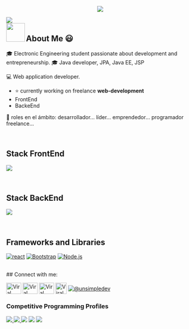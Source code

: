 <!-- <h1 align="center">Hello 👋  I'm Nicolas / java developer ✨ </h1>-->
<p align="center">
  <a href="https://github.com/NicoDevDesigns"><img src="https://readme-typing-svg.herokuapp.com/?lines=Hello%20I'm%20Nicolas;Web%20Developer;Full%20Stack-Developer;Always%20learning%20new%20tech&font=serif&center=true&width=650&height=120&color=58a6ff&vCenter=true&size=45%22"></a>
</p>
<img align="center" src="https://profile-counter.glitch.me/NicoDevDesigns/count.svg">
<br>
<img align="left" src = "https://user-images.githubusercontent.com/63050133/156777293-72a6e681-2582-4a9d-ad92-09d1181d47c7.gif" width = 50px height=50px>
<h2>About Me 😃</h2>
<!--Intro start-->

<p align="left">
🎓 Electronic Engineering student passionate about development and entrepreneurship.
🎓 Java developer, JPA, Java EE, JSP


💻 Web application developer.
- ⭐ currently working on freelance **web-development**
- FrontEnd
- BackeEnd

📝 roles en el ámbito: desarrollador... líder... emprendedor... programador freelance...
<!--Intro end-->
  </p>
<br>

<h2 >Stack FrontEnd</h2>
<!--tech stack icons-->
<p align="left">
  <a href="https://skillicons.dev">
    <img src="https://skillicons.dev/icons?i=css,html,js,react,sass,vscode&perline=12" />
  </a>
</p>
<br>
<h2 >Stack BackEnd</h2>
<p align="left">
  <a href="https://skillicons.dev">
    <img src="https://skillicons.dev/icons?i=java,py,js,nodejs,mysql,firebase,git,github,docker,postman,vscode,bash,linux,spring,postman,mongodb&perline=12" />
  </a>
</p>
<br>
<!-------------------------->
<h2> Frameworks and Libraries</h2>

<p>
<a href="https://github.com/"><img alt="react" src="https://img.shields.io/badge/React-2088FF?logo=React&logoColor=fff&style=flat"></a>
<a href="https://wordpress.com/"><img alt="Bootstrap" src="https://img.shields.io/badge/Bootstrap-21759B?logo=Bootstrap&logoColor=fff&style=flat"></a>
<a href="https://github.com/"><img alt="Node.js" src="https://img.shields.io/badge/Node.js-2088FF?logo=Node.js&logoColor=fff&style=flat"></a>
</p>
<div id="proyectos">

</div>
<br>
## Connect with me:
<p align="left">
  <a href="www.linkedin.com/in/nicolas-sanchez-dev/" target="blank"><img align="center"
      src="https://raw.githubusercontent.com/rahuldkjain/github-profile-readme-generator/master/src/images/icons/Social/linked-in-alt.svg"
      alt="Viral Bhadeshiya" height="30" width="40" /></a>
  <a href="#" target="blank"><img align="center"
      src="https://raw.githubusercontent.com/rahuldkjain/github-profile-readme-generator/master/src/images/icons/Social/instagram.svg"
      alt="Viral Bhadeshiya" height="30" width="40" /></a>
  <a href="https://www.hackerrank.com/profile/sancheznicolasa1" target="blank"><img align="center"
      src="https://raw.githubusercontent.com/rahuldkjain/github-profile-readme-generator/master/src/images/icons/Social/hackerrank.svg"
      alt="Viral Bhadeshiya" height="30" width="40" /></a>
  <a href="https://www.upwork.com/freelancers/~0154d9098bc33057fe" target="blank"><img align="center"
      src="https://upload.wikimedia.org/wikipedia/commons/d/d2/Upwork-logo.svg"
      alt="Viral Bhadeshiya" height="30" width="auto" /></a>
  <a href = "mailto:sancheznicolasalejandro@gmail.com" target="blank"><img align="center" src="https://img.shields.io/badge/Gmail-D14836?style=for-the-badge&logo=gmail&        logoColor=white" alt="@unsimpledev"  /></a>
  
</p>

### Competitive Programming Profiles <!-- -->

<a href="https://leetcode.com/sancheznicolasalejandro/">![](https://img.shields.io/badge/LeetCode-FFA116.svg?style=for-the-badge&logo=LeetCode&logoColor=white) </a>
<a href="https://codeforces.com/profile/sancheznicolasalejandro">![](https://img.shields.io/badge/Codeforces-1F8ACB.svg?style=for-the-badge&logo=Codeforces&logoColor=white) </a> 
<a href="https://www.codechef.com/users/sancheznicolas">![](https://img.shields.io/badge/CodeChef-5B4638.svg?style=for-the-badge&logo=CodeChef&logoColor=white)</a>
<a href="https://www.hackerrank.com/profile/sancheznicolasa1" target="blank">![](https://img.shields.io/badge/HackerRank-00EA64.svg?style=for-the-badge&logo=HackerRank&logoColor=white)</a>
<a href="https://www.hackerearth.com/@sancheznicolasalejandro">![](https://img.shields.io/badge/HackerEarth-2C3454.svg?style=for-the-badge&logo=HackerEarth&logoColor=white)</a>
<!------------------------->
<div id="apoyo">

  <!--    
  <h2>Si quieres apoyarme </h2>
    <p align="left">
 <a href='https://cafecito.app/unsimpledev' rel='noopener' target='_blank'><img srcset='https://cdn.cafecito.app/imgs/buttons/button_1.png 1x, https://cdn.cafecito.app/imgs/buttons/button_1_2x.png 2x, https://cdn.cafecito.app/imgs/buttons/button_1_3.75x.png 3.75x' src='https://cdn.cafecito.app/imgs/buttons/button_1.png' alt='Invitame un café en cafecito.app' align="left" height="50" width="230"/></a>
<a href='https://matecito.co/unsimpledev' rel='noopener' target='_blank'><img srcset='https://www.matecito.co/public/button_11.png 1x, https://www.matecito.co/public/button_11_2x.png 2x, https://www.matecito.co/public/button_11_3.75x.png 3.75x' src='https://www.matecito.co/public/button_11.png' alt='Convidame un Matecito' align="left" height="50" width="240" /></a>
<a href="https://ko-fi.com/unsimpledev"> <img align="left" src="https://cdn.ko-fi.com/cdn/kofi3.png?v=3" height="50" width="210" alt="unsimpledev" /></a>
  </p>
</div>
-->

  <br>

<!--- stats & Trophy (start) 
<h2>GitHub :octocat:</h2>
<p align="center">

<table align="left">
<tr border="none">
<td width="60%" align="center">

<img  align="center"  src="https://github-readme-stats.vercel.app/api?username=unsimpledev&theme=dark&show_icons=true&count_private=true" />
  <br></br> 

  <img  title="🔥 Get streak stats for your profile at git.io/streak-stats" alt="Mark streak" src="https://github-readme-streak-stats.herokuapp.com/?user=unsimpledev&theme=dark&hide_border=false" /> 
</td>

<td width="40%" align="center">

  <img  align="center"  src="https://github.com/NicoDevDesigns.vercel.app/api/top-langs/?username=NicoDevDesigns&theme=dark&hide_border=false&no-bg=true&no-frame=true&langs_count=10"/>

  </td>
</tr>
</table>
</p>     
-->
   
<!--- stats (end) -->
